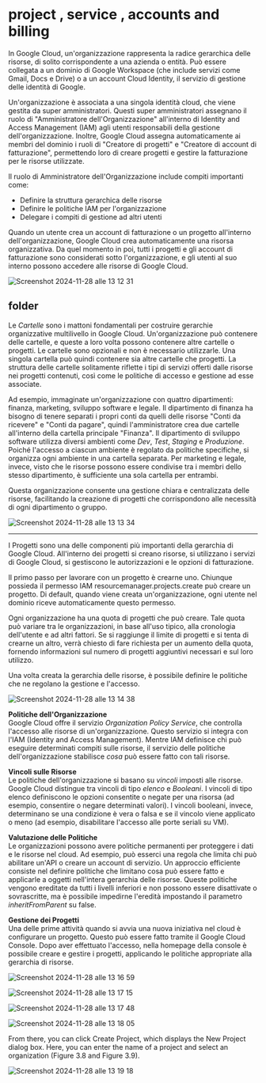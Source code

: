# project , service , accounts and billing



In Google Cloud, un'organizzazione rappresenta la radice gerarchica delle risorse, di solito corrispondente a una azienda o entità. Può essere collegata a un dominio di Google Workspace (che include servizi come Gmail, Docs e Drive) o a un account Cloud Identity, il servizio di gestione delle identità di Google.

Un'organizzazione è associata a una singola identità cloud, che viene gestita da super amministratori. 
Questi super amministratori assegnano il ruolo di "Amministratore 
dell'Organizzazione" all'interno di Identity and Access Management (IAM) agli utenti responsabili della gestione dell'organizzazione. 
Inoltre, Google Cloud assegna automaticamente ai membri del dominio i ruoli di "Creatore di progetti" e "Creatore di account di fatturazione", 
permettendo loro di creare progetti e gestire la fatturazione per le risorse utilizzate.

Il ruolo di Amministratore dell'Organizzazione include compiti importanti come:
- Definire la struttura gerarchica delle risorse
- Definire le politiche IAM per l'organizzazione
- Delegare i compiti di gestione ad altri utenti

Quando un utente crea un account di fatturazione o un progetto all'interno dell'organizzazione, 
Google Cloud crea automaticamente una risorsa organizzativa. 
Da quel momento in poi, tutti i progetti e gli account di fatturazione sono considerati sotto l'organizzazione, e gli utenti al suo interno possono accedere alle risorse di Google Cloud.


![Screenshot 2024-11-28 alle 13 12 31](https://github.com/user-attachments/assets/4942dc11-2d7c-429c-8db0-3679d1a20de1)


## folder

Le *Cartelle* sono i mattoni fondamentali per costruire gerarchie organizzative multilivello in Google Cloud. Un'organizzazione può contenere delle cartelle, e queste a loro volta possono contenere altre cartelle o progetti. Le cartelle sono opzionali e non è necessario utilizzarle. Una singola cartella può quindi contenere sia altre cartelle che progetti. La struttura delle cartelle solitamente riflette i tipi di servizi offerti dalle risorse nei progetti contenuti, così come le politiche di accesso e gestione ad esse associate.

Ad esempio, immaginate un'organizzazione con quattro dipartimenti: finanza, marketing, sviluppo software e legale. Il dipartimento di finanza ha bisogno di tenere separati i propri conti da quelli delle risorse "Conti da ricevere" e "Conti da pagare", quindi l'amministratore crea due cartelle all'interno della cartella principale "Finanza". Il dipartimento di sviluppo software utilizza diversi ambienti come *Dev*, *Test*, *Staging* e *Produzione*. Poiché l'accesso a ciascun ambiente è regolato da politiche specifiche, si organizza ogni ambiente in una cartella separata. Per marketing e legale, invece, visto che le risorse possono essere condivise tra i membri dello stesso dipartimento, è sufficiente una sola cartella per entrambi.

Questa organizzazione consente una gestione chiara e centralizzata delle risorse, facilitando la creazione di progetti che corrispondono alle necessità di ogni dipartimento o gruppo.

![Screenshot 2024-11-28 alle 13 13 34](https://github.com/user-attachments/assets/b06d443a-8dd2-4b3c-a6a4-fe87f74b54e0)


___

I Progetti sono una delle componenti più importanti della gerarchia di Google Cloud. All'interno dei progetti si creano risorse, si utilizzano i servizi di Google Cloud, si gestiscono le autorizzazioni e le opzioni di fatturazione.

Il primo passo per lavorare con un progetto è crearne uno. Chiunque possieda il permesso IAM resourcemanager.projects.create può creare un progetto. Di default, quando viene creata un'organizzazione, ogni utente nel dominio riceve automaticamente questo permesso.

Ogni organizzazione ha una quota di progetti che può creare. Tale quota può variare tra le organizzazioni, in base all'uso tipico, alla cronologia dell'utente e ad altri fattori. Se si raggiunge il limite di progetti e si tenta di crearne un altro, verrà chiesto di fare richiesta per un aumento della quota, fornendo informazioni sul numero di progetti aggiuntivi necessari e sul loro utilizzo.

Una volta creata la gerarchia delle risorse, è possibile definire le politiche che ne regolano la gestione e l'accesso.



![Screenshot 2024-11-28 alle 13 14 38](https://github.com/user-attachments/assets/869d5b43-052f-4995-910e-ddf68677b510)



**Politiche dell'Organizzazione**  
Google Cloud offre il servizio *Organization Policy Service*, che controlla l'accesso alle risorse di un'organizzazione. Questo servizio si integra con l'IAM (Identity and Access Management). Mentre IAM definisce chi può eseguire determinati compiti sulle risorse, il servizio delle politiche dell'organizzazione stabilisce *cosa* può essere fatto con tali risorse.

**Vincoli sulle Risorse**  
Le politiche dell'organizzazione si basano su *vincoli* imposti alle risorse. Google Cloud distingue tra vincoli di tipo *elenco* e *Booleani*. I vincoli di tipo elenco definiscono le opzioni consentite o negate per una risorsa (ad esempio, consentire o negare determinati valori). I vincoli booleani, invece, determinano se una condizione è vera o falsa e se il vincolo viene applicato o meno (ad esempio, disabilitare l'accesso alle porte seriali su VM).

**Valutazione delle Politiche**  
Le organizzazioni possono avere politiche permanenti per proteggere i dati e le risorse nel cloud. Ad esempio, può esserci una regola che limita chi può abilitare un'API o creare un account di servizio. Un approccio efficiente consiste nel definire politiche che limitano cosa può essere fatto e applicarle a oggetti nell'intera gerarchia delle risorse. Queste politiche vengono ereditate da tutti i livelli inferiori e non possono essere disattivate o sovrascritte, ma è possibile impedirne l'eredità impostando il parametro *inheritFromParent* su false.

**Gestione dei Progetti**  
Una delle prime attività quando si avvia una nuova iniziativa nel cloud è configurare un progetto. Questo può essere fatto tramite il Google Cloud Console. Dopo aver effettuato l'accesso, nella homepage della console è possibile creare e gestire i progetti, applicando le politiche appropriate alla gerarchia di risorse.


![Screenshot 2024-11-28 alle 13 16 59](https://github.com/user-attachments/assets/08fc3287-de4e-41a0-9bb1-75a9b86a713a)

![Screenshot 2024-11-28 alle 13 17 15](https://github.com/user-attachments/assets/8040b9de-61ab-46e7-851d-bc92a1b00ff6)

![Screenshot 2024-11-28 alle 13 17 48](https://github.com/user-attachments/assets/ec1597ff-4fa9-4251-aa4c-0a41661fabe9)

![Screenshot 2024-11-28 alle 13 18 05](https://github.com/user-attachments/assets/33acd9ba-f096-4554-a844-280f13ac59df)


From there, you can click Create Project, which displays the New Project dialog box.
Here, you can enter the name of a project and select an organization (Figure 3.8 and
Figure 3.9).

![Screenshot 2024-11-28 alle 13 19 18](https://github.com/user-attachments/assets/9a4fb01c-ecbc-4e6c-a47e-0442672d4828)







